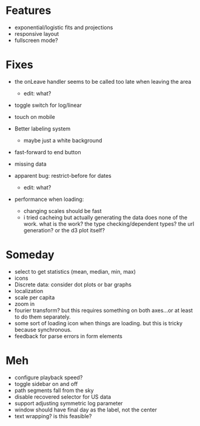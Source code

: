 
# Features

*   exponential/logistic fits and projections
*   responsive layout
*   fullscreen mode?


# Fixes

*   the onLeave handler seems to be called too late when leaving the area
    * edit: what?
*   toggle switch for log/linear
*   touch on mobile
*   Better labeling system
    *   maybe just a white background
*   fast-forward to end button
*   missing data
*   apparent bug: restrict-before for dates
    * edit: what?

*   performance when loading:
    *   changing scales should be fast
    *   i tried cacheing but actually generating the data does none of the
        work.  what is the work?  the type checking/dependent types?  the url
        generation?  or the d3 plot itself?

# Someday

*   select to get statistics (mean, median, min, max)
*   icons
*   Discrete data: consider dot plots or bar graphs
*   localization
*   scale per capita
*   zoom in
*   fourier transform?  but this requires something on both axes...or at least
    to do them separately.
*   some sort of loading icon when  things are loading. but this is tricky
    because synchronous.
*   feedback for parse errors in form elements

# Meh

*   configure playback speed?
*   toggle sidebar on and off
*   path segments fall from the sky
*   disable recovered selector for US data
*   support adjusting symmetric log parameter
*   window should have final day as the label, not the center
*   text wrapping? is this feasible?

